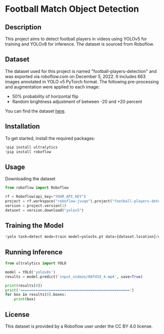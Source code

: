# Football Match Object Detection

## Description
This project aims to detect football players in videos using YOLOv5 for training and YOLOv8 for inference. The dataset is sourced from Roboflow.

## Dataset
The dataset used for this project is named "football-players-detection" and was exported via roboflow.com on December 5, 2022. It includes 663 images annotated in YOLO v5 PyTorch format. The following pre-processing and augmentation were applied to each image:
- 50% probability of horizontal flip
- Random brightness adjustment of between -20 and +20 percent

You can find the dataset [here](https://universe.roboflow.com/roboflow-jvuqo/football-players-detection-3zvbc).

## Installation
To get started, install the required packages:
```python
!pip install ultralytics
!pip install roboflow
```
## Usage
Downloading the dataset
```python
from roboflow import Roboflow

rf = Roboflow(api_key="YOUR_API_KEY")
project = rf.workspace("roboflow-jvuqo").project("football-players-detection-3zvbc")
version = project.version(1)
dataset = version.download("yolov5")
``` 

## Training the Model
```python
!yolo task=detect mode=train model=yolov5s.pt data={dataset.location}/data.yaml epochs=100 imgsz=640
```
## Running Inference
```python
from ultralytics import YOLO

model = YOLO('yolov8s')
results = model.predict('input_videos/08fd33_4.mp4', save=True)

print(results[0])
print('==================================================')
for box in results[0].boxes:
    print(box)
```

## License
This dataset is provided by a Roboflow user under the CC BY 4.0 license.